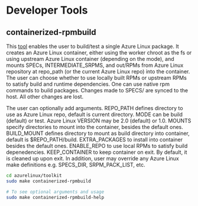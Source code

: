 
# Developer Tools

## containerized-rpmbuild

This [tool](./../../scripts/containerized-build/) enables the user to build/test a single Azure Linux package. It creates an Azure Linux container, either using the worker chroot as the fs or using upstream Azure Linux container (depending on the mode), and mounts SPECs, INTERMEDIATE_SRPMS, and out/RPMs from Azure Linux repository at repo_path (or the current Azure Linux repo) into the container. The user can choose whether to use locally built RPMs or upstream RPMs to satisfy build and runtime dependencies. One can use native rpm commands to build packages. Changes made to SPECS/ are synced to the host. All other changes are lost.

The user can optionally add arguments. REPO_PATH defines directory to use as Azure Linux repo, default is current directory. MODE can be build (default) or test. Azure Linux VERSION may be 2.0 (default) or 1.0. MOUNTS specify directories to mount into the container, besides the default ones. BUILD_MOUNT defines directory to mount as build directory into container, default is $REPO_PATH/build. EXTRA_PACKAGES to install into container besides the default ones. ENABLE_REPO to use local RPMs to satisfy build depenedencies. KEEP_CONTAINER to keep container on exit. By default, it is cleaned up upon exit. In addition, user may override any Azure Linux make definitions e.g. SPECS_DIR, SRPM_PACK_LIST, etc.

```bash
cd azurelinux/toolkit
sudo make containerized-rpmbuild

# To see optional arguments and usage
sudo make containerized-rpmbuild-help
```
